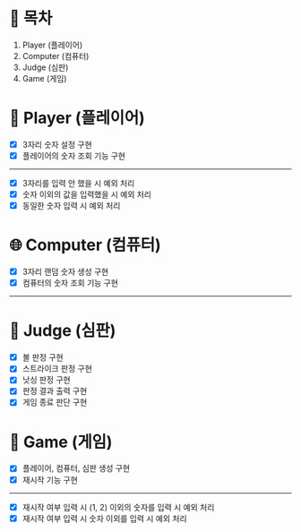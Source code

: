 # 📝 목차

1. Player (플레이어)
2. Computer (컴퓨터)
3. Judge (심판)
4. Game (게임)

# 👥 Player (플레이어)

- [X] 3자리 숫자 설정 구현
- [X] 플레이어의 숫자 조회 기능 구현

---

- [X] 3자리를 입력 안 했을 시 예외 처리
- [X] 숫자 이외의 값을 입력했을 시 예외 처리
- [X] 동일한 숫자 입력 시 예외 처리

# 🌐 Computer (컴퓨터)

- [X] 3자리 랜덤 숫자 생성 구현
- [X] 컴퓨터의 숫자 조회 기능 구현

---

# 🚩 Judge (심판)

- [X] 볼 판정 구현
- [X] 스트라이크 판정 구현
- [X] 낫싱 판정 구현
- [X] 판정 결과 출력 구현
- [X] 게임 종료 판단 구현

# 🚀 Game (게임)

- [X] 플레이어, 컴퓨터, 심판 생성 구현
- [X] 재시작 기능 구현

---

- [X] 재시작 여부 입력 시 (1, 2) 이외의 숫자를 입력 시 예외 처리
- [X] 재시작 여부 입력 시 숫자 이외를 입력 시 예외 처리 